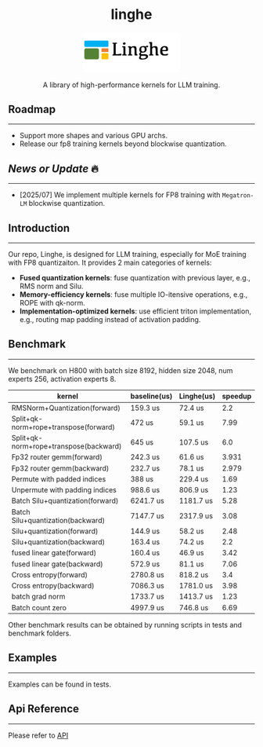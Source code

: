 

<h1 align="center"> linghe </h1>

<div style="text-align: center;">
<img src="docs/linghe.png" alt="Logo" width="200">
</div>
  
<p align="center">
   A library of high-performance kernels for LLM training.
</p>



## Roadmap ##
---

- Support more shapes and various GPU archs.
- Release our fp8 training kernels beyond blockwise quantization.

## *News or Update* 🔥
---
- [2025/07] We implement multiple kernels for FP8 training with `Megatron-LM` blockwise quantization. 


## Introduction
---
Our repo, Linghe, is designed for LLM training, especially for MoE training with FP8 quantizaiton. It provides 2 main categories of kernels:

- **Fused quantization kernels**: fuse quantization with previous layer, e.g., RMS norm and Silu.
- **Memory-efficiency kernels**: fuse multiple IO-itensive operations, e.g., ROPE with qk-norm.
- **Implementation-optimized kernels**: use efficient triton implementation, e.g., routing map padding instead of activation padding.


## Benchmark
---
We benchmark on H800 with batch size 8192, hidden size 2048, num experts 256, activation experts 8.

| kernel | baseline(us) | Linghe(us) | speedup |
|--------|--------------|------------|---------|
| RMSNorm+Quantization(forward) | 159.3 us | 72.4 us    | 2.2 |
| Split+qk-norm+rope+transpose(forward) | 472 us | 59.1 us    | 7.99 |
| Split+qk-norm+rope+transpose(backward) | 645 us | 107.5 us   | 6.0 |
| Fp32 router gemm(forward) | 242.3 us | 61.6 us    | 3.931 |
| Fp32 router gemm(backward) | 232.7 us | 78.1 us    | 2.979 |
| Permute with padded indices | 388 us | 229.4 us   | 1.69 |
| Unpermute with padding indices | 988.6 us | 806.9 us   | 1.23 |
| Batch Silu+quantization(forward) | 6241.7 us | 1181.7 us  | 5.28 |
| Batch Silu+quantization(backward) | 7147.7 us | 2317.9 us  | 3.08 |
| Silu+quantization(forward) | 144.9 us | 58.2 us    | 2.48 |
| Silu+quantization(backward) | 163.4 us | 74.2 us    | 2.2 |
| fused linear gate(forward) | 160.4 us | 46.9 us    | 3.42 |
| fused linear gate(backward) | 572.9 us | 81.1 us    | 7.06 |
| Cross entropy(forward) | 2780.8 us | 818.2 us   | 3.4 |
| Cross entropy(backward) | 7086.3 us | 1781.0 us  | 3.98 |
| batch grad norm | 1733.7 us | 1413.7 us  | 1.23 | 
| Batch count zero | 4997.9 us | 746.8 us   | 6.69 | 

Other benchmark results can be obtained by running scripts in tests and benchmark folders.

## Examples
---

Examples can be found in tests.

## Api Reference
---

Please refer to [API](https://inclusionai.github.io/linghe/)